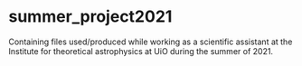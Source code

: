 # summer_project2021
Containing files used/produced while working as a scientific assistant at the Institute for theoretical astrophysics at UiO during the summer of 2021.
